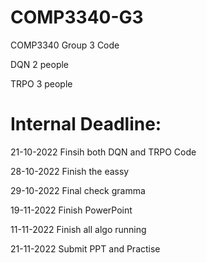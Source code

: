 # COMP3340-G3
COMP3340 Group 3 Code

DQN 2 people

TRPO 3 people

# Internal Deadline:

21-10-2022 Finsih both DQN and TRPO Code

28-10-2022 Finish the eassy

29-10-2022 Final check gramma

19-11-2022 Finish PowerPoint

11-11-2022 Finish all algo running

21-11-2022 Submit PPT and Practise

